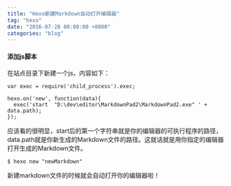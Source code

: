 ```yaml
---
title: "Hexo新建Markdown自动打开编辑器"
tag: "hexo"
date: "2016-07-28 00:00:00 +0800"
categories: "blog"
---
```


#### 添加js脚本
  
在站点目录下新建一个js，内容如下：  

```
var exec = require('child_process').exec;

hexo.on('new', function(data){
  exec('start  "D:\dev\editor\MarkdownPad2\MarkdownPad2.exe" ' + data.path);
});
```

<!--more-->  

应该看的很明显，start后的第一个字符串就是你的编辑器的可执行程序的路径，data.path就是你新生成的Markdown文件的路径。这就话就是用你指定的编辑器打开生成的Markdown文件。  

```
$ hexo new "newMarkdown"
```

新建markdown文件的时候就会自动打开你的编辑器啦！